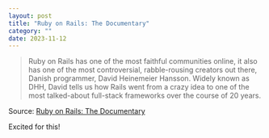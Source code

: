 ```yaml
---
layout: post
title: "Ruby on Rails: The Documentary"
category: ""
date: 2023-11-12
---
```


>Ruby on Rails has one of the most faithful communities online, it also has one of the most controversial, rabble-rousing creators out there, Danish programmer, David Heinemeier Hansson. Widely known as DHH, David tells us how Rails went from a crazy idea to one of the most talked-about full-stack frameworks over the course of 20 years. 

Source: [Ruby on Rails: The Documentary](https://m.youtube.com/watch?v=HDKUEXBF3B4)

Excited for this!


